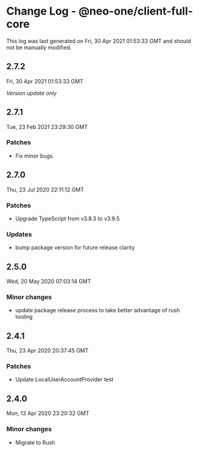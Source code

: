 # Change Log - @neo-one/client-full-core

This log was last generated on Fri, 30 Apr 2021 01:53:33 GMT and should not be manually modified.

## 2.7.2
Fri, 30 Apr 2021 01:53:33 GMT

*Version update only*

## 2.7.1
Tue, 23 Feb 2021 23:29:30 GMT

### Patches

- Fix minor bugs.

## 2.7.0
Thu, 23 Jul 2020 22:11:12 GMT

### Patches

- Upgrade TypeScript from v3.8.3 to v3.9.5

### Updates

- bump package version for future release clarity

## 2.5.0
Wed, 20 May 2020 07:03:14 GMT

### Minor changes

- update package release process to take better advantage of rush tooling

## 2.4.1
Thu, 23 Apr 2020 20:37:45 GMT

### Patches

- Update LocalUserAccountProvider test

## 2.4.0
Mon, 13 Apr 2020 23:20:32 GMT

### Minor changes

- Migrate to Rush

